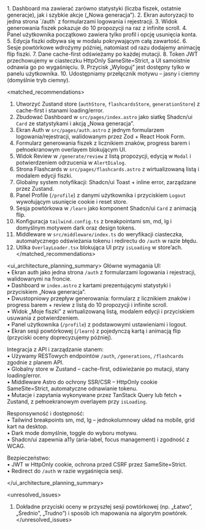 <decisions>
1. Dashboard ma zawierać zarówno statystyki (liczba fiszek, ostatnie generacje), jak i szybkie akcje („Nowa generacja”).  
2. Ekran autoryzacji to jedna strona `/auth` z formularzami logowania i rejestracji.  
3. Widok generowania fiszek pokazuje do 10 propozycji na raz z infinite scroll.  
4. Panel użytkownika początkowo zawiera tylko profil i opcję usunięcia konta.  
5. Edycja fiszki odbywa się w modalu pokrywającym całą zawartość.  
6. Sesje powtórkowe wdrożymy później, natomiast od razu dodajemy animację flip fiszki.  
7. Dane cache-first odświeżamy po każdej mutacji.  
8. Token JWT przechowujemy w ciasteczku HttpOnly SameSite=Strict, a UI samoistnie odnawia go po wygaśnięciu.  
9. Przycisk „Wyloguj” jest dostępny tylko w panelu użytkownika.  
10. Udostępniamy przełącznik motywu – jasny i ciemny (domyślnie tryb ciemny).  
</decisions>

<matched_recommendations>
1. Utworzyć Zustand store (`authStore`, `flashcardsStore`, `generationStore`) z cache-first i stanami loading/error.  
2. Zbudować Dashboard w `src/pages/index.astro` jako siatkę Shadcn/ui `Card` ze statystykami i akcją „Nowa generacja”.  
3. Ekran Auth w `src/pages/auth.astro` z jednym formularzem logowania/rejestracji, walidowanym przez Zod + React Hook Form.  
4. Formularz generowania fiszek z licznikiem znaków, progress barem i pełnoekranowym overlayem blokującym UI.  
5. Widok Review w `/generate/review` z listą propozycji, edycją w `Modal` i potwierdzeniem odrzucenia w `AlertDialog`.  
6. Strona Flashcards w `src/pages/flashcards.astro` z wirtualizowaną listą i modalem edycji fiszki.  
7. Globalny system notyfikacji: Shadcn/ui Toast + inline error, zarządzane przez Zustand.  
8. Panel Profile (`/profile`) z danymi użytkownika i przyciskiem `Logout` wywołującym usunięcie cookie i reset store.  
9. Sesja powtórkowa w `/learn` jako komponent Shadcn/ui `Card` z animacją flip.  
10. Konfiguracja `tailwind.config.ts` z breakpointami sm, md, lg i domyślnym motywem dark oraz design tokens.  
11. Middleware w `src/middleware/index.ts` do weryfikacji ciasteczka, automatycznego odświeżania tokenu i redirectu do `/auth` w razie błędu.  
12. Utilka `OverlayLoader.tsx` blokująca UI przy `isLoading` w store’ach.  
</matched_recommendations>

<ui_architecture_planning_summary>
Główne wymagania UI:  
• Ekran auth jako jedna strona `/auth` z formularzami logowania i rejestracji, walidowanymi na froncie.  
• Dashboard w `index.astro` z kartami prezentującymi statystyki i przyciskiem „Nowa generacja”.  
• Dwustopniowy przepływ generowania: formularz z licznikiem znaków i progress barem + review z listą do 10 propozycji i infinite scroll.  
• Widok „Moje fiszki” z wirtualizowaną listą, modalem edycji i przyciskiem usuwania z potwierdzeniem.  
• Panel użytkownika (`/profile`) z podstawowymi ustawieniami i logout.  
• Ekran sesji powtórkowej (`/learn`) z pojedynczą kartą i animacją flip (przyciski oceny doprecyzujemy później).  

Integracja z API i zarządzanie stanem:  
• Używamy RESTowych endpointów `/auth`, `/generations`, `/flashcards` zgodnie z planem API.  
• Globalny store w Zustand – cache-first, odświeżanie po mutacji, stany loading/error.  
• Middleware Astro do ochrony SSR/CSR – HttpOnly cookie SameSite=Strict, automatyczne odnawianie tokenu.  
• Mutacje i zapytania wykonywane przez TanStack Query lub fetch + Zustand, z pełnoekranowym overlayem przy `isLoading`.  

Responsywność i dostępność:  
• Tailwind breakpoints sm, md, lg – jednokolumnowy układ na mobile, grid kart na desktop.  
• Dark mode domyślnie, toggle do wyboru motywu.  
• Shadcn/ui zapewnia a11y (aria-label, focus management) i zgodność z WCAG.  

Bezpieczeństwo:  
• JWT w HttpOnly cookie, ochrona przed CSRF przez SameSite=Strict.  
• Redirect do `/auth` w razie wygaśnięcia sesji.  

</ui_architecture_planning_summary>

<unresolved_issues>
1. Dokładne przyciski oceny w przyszłej sesji powtórkowej (np. „Łatwo”, „Średnio”, „Trudno”) i sposób ich mapowania na algorytm powtórek.  
</unresolved_issues>